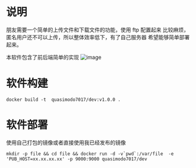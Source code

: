 # 说明

朋友需要一个简单的上传文件和下载文件的功能，使用 ftp 配置起来
比较麻烦，匿名用户还不可以上传，所以整体效率低下，有了自己服务器
希望能够简单部署起来。

本软件包含了前后端简单的实现
![image](https://user-images.githubusercontent.com/28471249/140696394-3c83479a-c7c0-4d7e-b3d4-243cc8572e44.png)


# 软件构建
```
docker build -t  quasimodo7017/dev:v1.0.0 .
```

# 软件部署
使用自己打包的镜像或者直接使用我已经发布的镜像

```
mkdir -p file && cd file && docker run -d -v`pwd`:/var/file  -e 'PUB_HOST=xx.xx.xx.xx' -p 9000:9000 quasimodo7017/dev
```
